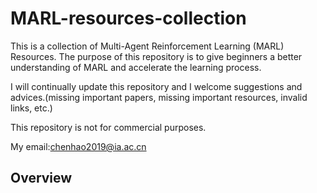 # MARL-resources-collection
This is a collection of Multi-Agent Reinforcement Learning (MARL) Resources. The purpose of this repository is to give beginners a better understanding of MARL and accelerate the learning process.

I will continually update this repository and I welcome suggestions and advices.(missing important papers, missing important resources, invalid links, etc.)

This repository is not for commercial purposes.

My email:chenhao2019@ia.ac.cn

## Overview








